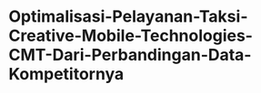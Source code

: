 # Optimalisasi-Pelayanan-Taksi-Creative-Mobile-Technologies-CMT-Dari-Perbandingan-Data-Kompetitornya